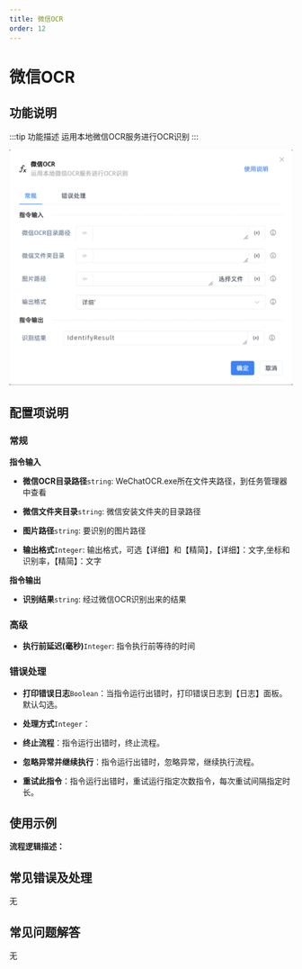 ```yaml
---
title: 微信OCR
order: 12
---
```


# 微信OCR

## 功能说明

:::tip 功能描述
运用本地微信OCR服务进行OCR识别
:::

![微信OCR](../../../assets/微信OCR_command.png)

## 配置项说明

### 常规

**指令输入**

- **微信OCR目录路径**`string`: WeChatOCR.exe所在文件夹路径，到任务管理器中查看

- **微信文件夹目录**`string`: 微信安装文件夹的目录路径

- **图片路径**`string`: 要识别的图片路径

- **输出格式**`Integer`: 输出格式，可选【详细】和【精简】，【详细】：文字,坐标和识别率，【精简】：文字


**指令输出**

- **识别结果**`string`: 经过微信OCR识别出来的结果

### 高级

- **执行前延迟(毫秒)**`Integer`: 指令执行前等待的时间

### 错误处理

- **打印错误日志**`Boolean`：当指令运行出错时，打印错误日志到【日志】面板。默认勾选。

- **处理方式**`Integer`：

 - **终止流程**：指令运行出错时，终止流程。

 - **忽略异常并继续执行**：指令运行出错时，忽略异常，继续执行流程。

 - **重试此指令**：指令运行出错时，重试运行指定次数指令，每次重试间隔指定时长。

## 使用示例

**流程逻辑描述：** 

## 常见错误及处理

无

## 常见问题解答

无

